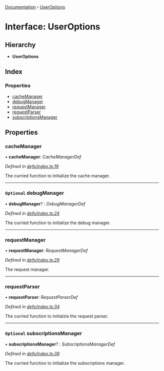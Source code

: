 [Documentation](../README.md) › [UserOptions](useroptions.md)

# Interface: UserOptions

## Hierarchy

* **UserOptions**

## Index

### Properties

* [cacheManager](useroptions.md#cachemanager)
* [debugManager](useroptions.md#optional-debugmanager)
* [requestManager](useroptions.md#requestmanager)
* [requestParser](useroptions.md#requestparser)
* [subscriptionsManager](useroptions.md#optional-subscriptionsmanager)

## Properties

###  cacheManager

• **cacheManager**: *CacheManagerDef*

*Defined in [defs/index.ts:19](https://github.com/badbatch/graphql-box/blob/72586b55/packages/client/src/defs/index.ts#L19)*

The curried function to initialize the cache manager.

___

### `Optional` debugManager

• **debugManager**? : *DebugManagerDef*

*Defined in [defs/index.ts:24](https://github.com/badbatch/graphql-box/blob/72586b55/packages/client/src/defs/index.ts#L24)*

The curried function to initialize the debug manager.

___

###  requestManager

• **requestManager**: *RequestManagerDef*

*Defined in [defs/index.ts:29](https://github.com/badbatch/graphql-box/blob/72586b55/packages/client/src/defs/index.ts#L29)*

The request manager.

___

###  requestParser

• **requestParser**: *RequestParserDef*

*Defined in [defs/index.ts:34](https://github.com/badbatch/graphql-box/blob/72586b55/packages/client/src/defs/index.ts#L34)*

The curried function to initialzie the request parser.

___

### `Optional` subscriptionsManager

• **subscriptionsManager**? : *SubscriptionsManagerDef*

*Defined in [defs/index.ts:39](https://github.com/badbatch/graphql-box/blob/72586b55/packages/client/src/defs/index.ts#L39)*

The curried function to initialize the subscriptions manager.
